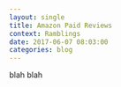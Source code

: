 ```yaml
---
layout: single
title: Amazon Paid Reviews
context: Ramblings
date: 2017-06-07 08:03:00
categories: blog
---
```


blah blah 

